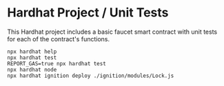 # Hardhat Project / Unit Tests

This Hardhat project includes a basic faucet smart contract with unit tests for each of the contract's functions. 

```shell
npx hardhat help
npx hardhat test
REPORT_GAS=true npx hardhat test
npx hardhat node
npx hardhat ignition deploy ./ignition/modules/Lock.js
```
